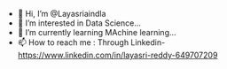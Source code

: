 - 👋 Hi, I’m @Layasriaindla
- 👀 I’m interested in Data Science...
- 🌱 I’m currently learning MAchine learning...
- 📫 How to reach me : Through Linkedin- https://www.linkedin.com/in/layasri-reddy-649707209

<!---
Layasriaindla/Layasriaindla is a ✨ special ✨ repository because its `README.md` (this file) appears on your GitHub profile.
You can click the Preview link to take a look at your changes.
--->
